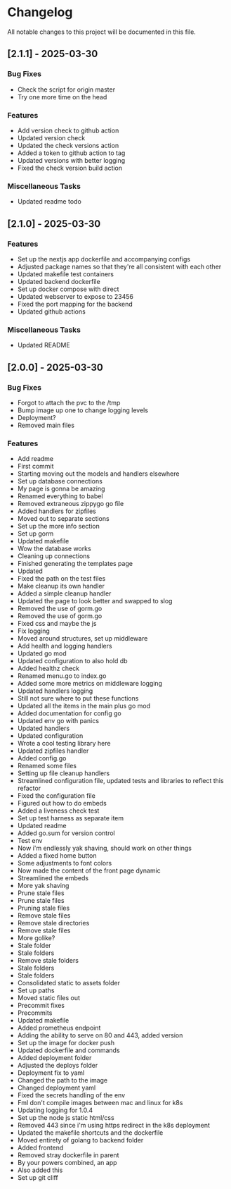 # Changelog

All notable changes to this project will be documented in this file.

## [2.1.1] - 2025-03-30

### Bug Fixes

- Check the script for origin master
- Try one more time on the head

### Features

- Add version check to github action
- Updated version check
- Updated the check versions action
- Added a token to github action to tag
- Updated versions with better logging
- Fixed the check version build action

### Miscellaneous Tasks

- Updated readme todo

## [2.1.0] - 2025-03-30

### Features

- Set up the nextjs app dockerfile and accompanying configs
- Adjusted package names so that they're all consistent with each other
- Updated makefile test containers
- Updated backend dockerfile
- Set up docker compose with direct
- Updated webserver to expose to 23456
- Fixed the port mapping for the backend
- Updated github actions

### Miscellaneous Tasks

- Updated README

## [2.0.0] - 2025-03-30

### Bug Fixes

- Forgot to attach the pvc to the /tmp
- Bump image up one to change logging levels
- Deployment?
- Removed main files

### Features

- Add readme
- First commit
- Starting moving out the models and handlers elsewhere
- Set up database connections
- My page is gonna be amazing
- Renamed everything to babel
- Removed extraneous zippygo go file
- Added handlers for zipfiles
- Moved out to separate sections
- Set up the more info section
- Set up gorm
- Updated makefile
- Wow the database works
- Cleaning up connections
- Finished generating the templates page
- Updated
- Fixed the path on the test files
- Make cleanup its own handler
- Added a simple cleanup handler
- Updated the page to look better and swapped to slog
- Removed the use of gorm.go
- Removed the use of gorm.go
- Fixed css and maybe the js
- Fix logging
- Moved around structures, set up middleware
- Add health and logging handlers
- Updated go mod
- Updated configuration to also hold db
- Added healthz check
- Renamed menu.go to index.go
- Added some more metrics on middleware logging
- Updated handlers logging
- Still not sure where to put these functions
- Updated all the items in the main plus go mod
- Added documentation for config go
- Updated env go with panics
- Updated handlers
- Updated configuration
- Wrote a cool testing library here
- Updated zipfiles handler
- Added config.go
- Renamed some files
- Setting up file cleanup handlers
- Streamlined configuration file, updated tests and libraries to reflect this refactor
- Fixed the configuration file
- Figured out how to do embeds
- Added a liveness check test
- Set up test harness as separate item
- Updated readme
- Added go.sum for version control
- Test env
- Now i'm endlessly yak shaving, should work on other things
- Added a fixed home button
- Some adjustments to font colors
- Now made the content of the front page dynamic
- Streamlined the embeds
- More yak shaving
- Prune stale files
- Prune stale files
- Pruning stale files
- Remove stale files
- Remove stale directories
- Remove stale files
- More golike?
- Stale folder
- Stale folders
- Remove stale folders
- Stale folders
- Stale folders
- Consolidated static to assets folder
- Set up paths
- Moved static files out
- Precommit fixes
- Precommits
- Updated makefile
- Added prometheus endpoint
- Adding the ability to serve on 80 and 443, added version
- Set up the image for docker push
- Updated dockerfile and commands
- Added deployment folder
- Adjusted the deploys folder
- Deployment fix to yaml
- Changed the path to the image
- Changed deployment yaml
- Fixed the secrets handling of the env
- Fml don't compile images between mac and linux for k8s
- Updating logging for 1.0.4
- Set up the node js static html/css
- Removed 443 since i'm using https redirect in the k8s deployment
- Updated the makefile shortcuts and the dockerfile
- Moved entirety of golang to backend folder
- Added frontend
- Removed stray dockerfile in parent
- By your powers combined, an app
- Also added this
- Set up git cliff

<!-- generated by git-cliff -->
